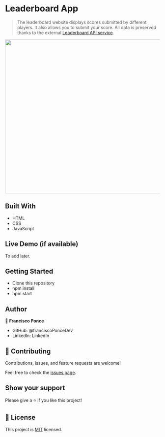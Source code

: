 # Leaderboard App

> The leaderboard website displays scores submitted by different players. It also allows you to submit your score. All data is preserved thanks to the external [Leaderboard API service](https://www.notion.so/microverse/Leaderboard-API-service-24c0c3c116974ac49488d4eb0267ade3).
> 

<p><img align="center" src="https://github.com/franciscoPonceDev/Leaderboard/blob/feature/style/src/asset/CPT2203021743-1879x938.gif" width="1000" height="500" /></p>

## Built With

- HTML
- CSS
- JavaScript

## Live Demo (if available)

To add later.


## Getting Started

- Clone this repository
- npm install
- npm start


## Author

👤 **Francisco Ponce**

- GitHub: @franciscoPonceDev
- LinkedIn: LinkedIn

## 🤝 Contributing

Contributions, issues, and feature requests are welcome!

Feel free to check the [issues page](../../issues/).

## Show your support

Please give a ⭐️ if you like this project!

## 📝 License

This project is [MIT](./LICENCE) licensed.
